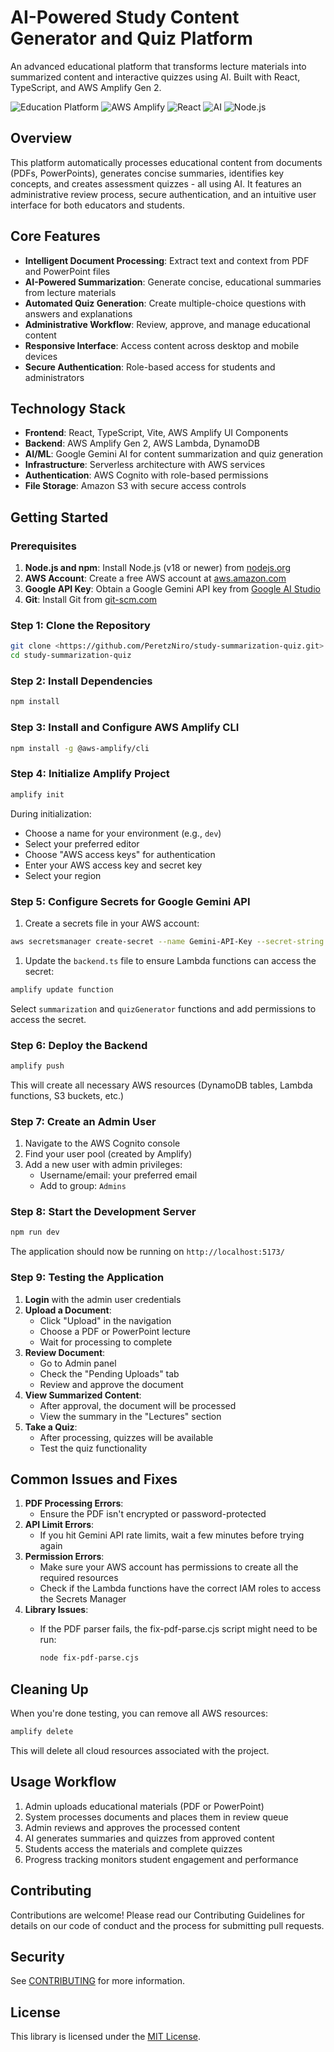 # AI-Powered Study Content Generator and Quiz Platform

An advanced educational platform that transforms lecture materials into summarized content and interactive quizzes using AI. Built with React, TypeScript, and AWS Amplify Gen 2.

![Education Platform](https://img.shields.io/badge/Education-Platform-purple)
![AWS Amplify](https://img.shields.io/badge/AWS-Amplify-darkred)
![React](https://img.shields.io/badge/React-TypeScript-blue)
![AI](https://img.shields.io/badge/AI-Powered-brightgreen)
![Node.js](https://img.shields.io/badge/Node.js-Serverless-green)

## Overview

This platform automatically processes educational content from documents (PDFs, PowerPoints), generates concise summaries, identifies key concepts, and creates assessment quizzes - all using AI. It features an administrative review process, secure authentication, and an intuitive user interface for both educators and students.

## Core Features

- **Intelligent Document Processing**: Extract text and context from PDF and PowerPoint files
- **AI-Powered Summarization**: Generate concise, educational summaries from lecture materials
- **Automated Quiz Generation**: Create multiple-choice questions with answers and explanations
- **Administrative Workflow**: Review, approve, and manage educational content
- **Responsive Interface**: Access content across desktop and mobile devices
- **Secure Authentication**: Role-based access for students and administrators

## Technology Stack

- **Frontend**: React, TypeScript, Vite, AWS Amplify UI Components
- **Backend**: AWS Amplify Gen 2, AWS Lambda, DynamoDB
- **AI/ML**: Google Gemini AI for content summarization and quiz generation
- **Infrastructure**: Serverless architecture with AWS services
- **Authentication**: AWS Cognito with role-based permissions
- **File Storage**: Amazon S3 with secure access controls

## Getting Started

### Prerequisites

1. **Node.js and npm**: Install Node.js (v18 or newer) from [nodejs.org](https://nodejs.org/)
2. **AWS Account**: Create a free AWS account at [aws.amazon.com](https://aws.amazon.com/)
3. **Google API Key**: Obtain a Google Gemini API key from [Google AI Studio](https://ai.google.dev/)
4. **Git**: Install Git from [git-scm.com](https://git-scm.com/)

### Step 1: Clone the Repository

```bash
git clone <https://github.com/PeretzNiro/study-summarization-quiz.git>
cd study-summarization-quiz

```

### Step 2: Install Dependencies

```bash
npm install

```

### Step 3: Install and Configure AWS Amplify CLI

```bash
npm install -g @aws-amplify/cli

```

### Step 4: Initialize Amplify Project

```bash
amplify init

```

During initialization:

- Choose a name for your environment (e.g., `dev`)
- Select your preferred editor
- Choose "AWS access keys" for authentication
- Enter your AWS access key and secret key
- Select your region

### Step 5: Configure Secrets for Google Gemini API

1. Create a secrets file in your AWS account:

```bash
aws secretsmanager create-secret --name Gemini-API-Key --secret-string "{\\"GEMINI_API_KEY\\":\\"your-gemini-api-key\\"}"

```

1. Update the `backend.ts` file to ensure Lambda functions can access the secret:

```bash
amplify update function

```

Select `summarization` and `quizGenerator` functions and add permissions to access the secret.

### Step 6: Deploy the Backend

```bash
amplify push

```

This will create all necessary AWS resources (DynamoDB tables, Lambda functions, S3 buckets, etc.)

### Step 7: Create an Admin User

1. Navigate to the AWS Cognito console
2. Find your user pool (created by Amplify)
3. Add a new user with admin privileges:
    - Username/email: your preferred email
    - Add to group: `Admins`

### Step 8: Start the Development Server

```bash
npm run dev

```

The application should now be running on `http://localhost:5173/`

### Step 9: Testing the Application

1. **Login** with the admin user credentials
2. **Upload a Document**:
    - Click "Upload" in the navigation
    - Choose a PDF or PowerPoint lecture
    - Wait for processing to complete
3. **Review Document**:
    - Go to Admin panel
    - Check the "Pending Uploads" tab
    - Review and approve the document
4. **View Summarized Content**:
    - After approval, the document will be processed
    - View the summary in the "Lectures" section
5. **Take a Quiz**:
    - After processing, quizzes will be available
    - Test the quiz functionality

## Common Issues and Fixes

1. **PDF Processing Errors**:
    - Ensure the PDF isn't encrypted or password-protected
2. **API Limit Errors**:
    - If you hit Gemini API rate limits, wait a few minutes before trying again
3. **Permission Errors**:
    - Make sure your AWS account has permissions to create all the required resources
    - Check if the Lambda functions have the correct IAM roles to access the Secrets Manager
4. **Library Issues**:
    - If the PDF parser fails, the fix-pdf-parse.cjs script might need to be run:
        
        ```bash
        node fix-pdf-parse.cjs
        
        ```
    

## Cleaning Up

When you're done testing, you can remove all AWS resources:

```bash
amplify delete

```

This will delete all cloud resources associated with the project.

## Usage Workflow
1. Admin uploads educational materials (PDF or PowerPoint)
2. System processes documents and places them in review queue
3. Admin reviews and approves the processed content
4. AI generates summaries and quizzes from approved content
5. Students access the materials and complete quizzes
6. Progress tracking monitors student engagement and performance

## Contributing
Contributions are welcome! Please read our Contributing Guidelines for details on our code of conduct and the process for submitting pull requests.

## Security

See [CONTRIBUTING](CONTRIBUTING.md#security-issue-notifications) for more information.

## License

This library is licensed under the [MIT License](LICENSE).